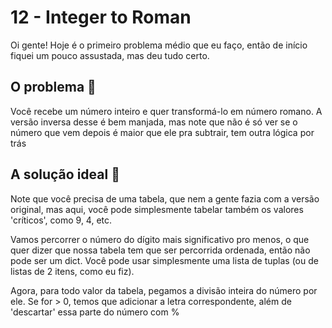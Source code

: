# 12 - Integer to Roman 

Oi gente! Hoje é o primeiro problema médio que eu faço, então de início fiquei um pouco assustada, mas deu tudo certo.

## O problema :thinking:

Você recebe um número inteiro e quer transformá-lo em número romano. A versão inversa desse é bem manjada, mas note que não é só ver se o número que vem depois é maior que ele pra subtrair, tem outra lógica por trás

## A solução ideal :star_struck: 

Note que você precisa de uma tabela, que nem a gente fazia com a versão original, mas aqui, você pode simplesmente tabelar também os valores 'críticos', como 9, 4, etc.

Vamos percorrer o número do dígito mais significativo pro menos, o que quer dizer que nossa tabela tem que ser percorrida ordenada, então não pode ser um dict. Você pode usar simplesmente uma lista de tuplas (ou de listas de 2 itens, como eu fiz).

Agora, para todo valor da tabela, pegamos a divisão inteira do número por ele. Se for > 0, temos que adicionar a letra correspondente, além de 'descartar' essa parte do número com %

